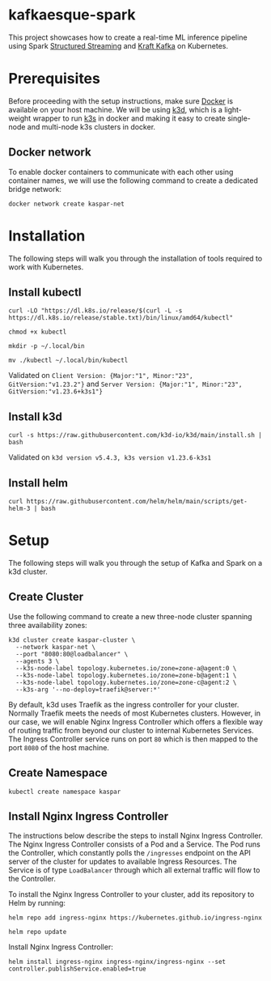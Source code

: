 # kafkaesque-spark
This project showcases how to create a real-time ML inference pipeline using Spark [Structured Streaming](https://spark.apache.org/docs/latest/structured-streaming-programming-guide.html) and [Kraft Kafka](https://developer.confluent.io/learn/kraft/) on Kubernetes.

# Prerequisites
Before proceeding with the setup instructions, make sure [Docker](https://docs.docker.com/install/) is available on your host machine. We will be using [k3d](https://k3d.io/), which is a light-weight wrapper to run [k3s](https://github.com/rancher/k3s) in docker and making it easy to create single-node and multi-node k3s clusters in docker.

## Docker network
To enable docker containers to communicate with each other using container names, we will use the following command to create a dedicated bridge network:
```
docker network create kaspar-net
```

# Installation
The following steps will walk you through the installation of tools required to work with Kubernetes.

## Install kubectl
```
curl -LO "https://dl.k8s.io/release/$(curl -L -s https://dl.k8s.io/release/stable.txt)/bin/linux/amd64/kubectl"
```
```
chmod +x kubectl
```
```
mkdir -p ~/.local/bin
```
```
mv ./kubectl ~/.local/bin/kubectl
```
Validated on `Client Version: {Major:"1", Minor:"23", GitVersion:"v1.23.2"}` and `Server Version: {Major:"1", Minor:"23", GitVersion:"v1.23.6+k3s1"}`
## Install k3d
```
curl -s https://raw.githubusercontent.com/k3d-io/k3d/main/install.sh | bash
```
Validated on `k3d version v5.4.3, k3s version v1.23.6-k3s1`
## Install helm
```
curl https://raw.githubusercontent.com/helm/helm/main/scripts/get-helm-3 | bash
```

# Setup
The following steps will walk you through the setup of Kafka and Spark on a k3d cluster.

## Create Cluster
Use the following command to create a new three-node cluster spanning three availability zones:
```
k3d cluster create kaspar-cluster \
  --network kaspar-net \
  --port "8080:80@loadbalancer" \
  --agents 3 \
  --k3s-node-label topology.kubernetes.io/zone=zone-a@agent:0 \
  --k3s-node-label topology.kubernetes.io/zone=zone-b@agent:1 \
  --k3s-node-label topology.kubernetes.io/zone=zone-c@agent:2 \
  --k3s-arg '--no-deploy=traefik@server:*'
```
By default, k3d uses Traefik as the ingress controller for your cluster. Normally Traefik meets the needs of most Kubernetes clusters. However, in our case, we will enable Nginx Ingress Controller which offers a flexible way of routing traffic from beyond our cluster to internal Kubernetes Services. The Ingress Controller service runs on port `80` which is then mapped to the port `8080` of the host machine.

## Create Namespace
```
kubectl create namespace kaspar
```

## Install Nginx Ingress Controller
The instructions below describe the steps to install Nginx Ingress Controller. The Nginx Ingress Controller consists of a Pod and a Service. The Pod runs the Controller, which constantly polls the `/ingresses` endpoint on the API server of the cluster for updates to available Ingress Resources. The Service is of type `LoadBalancer` through which all external traffic will flow to the Controller.

To install the Nginx Ingress Controller to your cluster, add its repository to Helm by running:
```
helm repo add ingress-nginx https://kubernetes.github.io/ingress-nginx
```
```
helm repo update
```
Install Nginx Ingress Controller:
```
helm install ingress-nginx ingress-nginx/ingress-nginx --set controller.publishService.enabled=true
```
